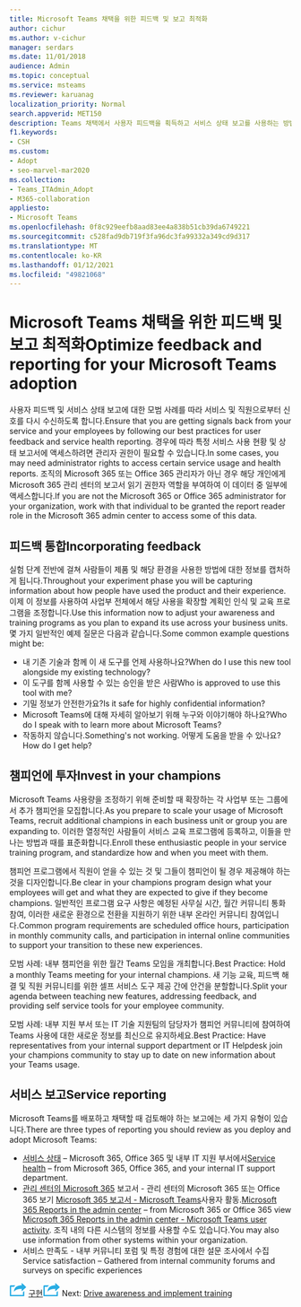 ```yaml
---
title: Microsoft Teams 채택을 위한 피드백 및 보고 최적화
author: cichur
ms.author: v-cichur
manager: serdars
ms.date: 11/01/2018
audience: Admin
ms.topic: conceptual
ms.service: msteams
ms.reviewer: karuanag
localization_priority: Normal
search.appverid: MET150
description: Teams 채택에서 사용자 피드백을 획득하고 서비스 상태 보고를 사용하는 방법을 배워야 합니다.
f1.keywords:
- CSH
ms.custom:
- Adopt
- seo-marvel-mar2020
ms.collection:
- Teams_ITAdmin_Adopt
- M365-collaboration
appliesto:
- Microsoft Teams
ms.openlocfilehash: 0f8c929eefb8aad83ee4a838b51cb39da6749221
ms.sourcegitcommit: c528fad9db719f3fa96dc3fa99332a349cd9d317
ms.translationtype: MT
ms.contentlocale: ko-KR
ms.lasthandoff: 01/12/2021
ms.locfileid: "49821068"
---
```

# <a name="optimize-feedback-and-reporting-for-your-microsoft-teams-adoption"></a><span data-ttu-id="e26ef-103">Microsoft Teams 채택을 위한 피드백 및 보고 최적화</span><span class="sxs-lookup"><span data-stu-id="e26ef-103">Optimize feedback and reporting for your Microsoft Teams adoption</span></span>

<span data-ttu-id="e26ef-104">사용자 피드백 및 서비스 상태 보고에 대한 모범 사례를 따라 서비스 및 직원으로부터 신호를 다시 수신하도록 합니다.</span><span class="sxs-lookup"><span data-stu-id="e26ef-104">Ensure that you are getting signals back from your service and your employees by following our best practices for user feedback and service health reporting.</span></span>  <span data-ttu-id="e26ef-105">경우에 따라 특정 서비스 사용 현황 및 상태 보고서에 액세스하려면 관리자 권한이 필요할 수 있습니다.</span><span class="sxs-lookup"><span data-stu-id="e26ef-105">In some cases, you may need administrator rights to access certain service usage and health reports.</span></span> <span data-ttu-id="e26ef-106">조직의 Microsoft 365 또는 Office 365 관리자가 아닌 경우 해당 개인에게 Microsoft 365 관리 센터의 보고서 읽기 권한자 역할을 부여하여 이 데이터 중 일부에 액세스합니다.</span><span class="sxs-lookup"><span data-stu-id="e26ef-106">If you are not the Microsoft 365 or Office 365 administrator for your organization, work with that individual to be granted the report reader role in the Microsoft 365 admin center to access some of this data.</span></span>

## <a name="incorporating-feedback"></a><span data-ttu-id="e26ef-107">피드백 통합</span><span class="sxs-lookup"><span data-stu-id="e26ef-107">Incorporating feedback</span></span> 

<span data-ttu-id="e26ef-108">실험 단계 전반에 걸쳐 사람들이 제품 및 해당 환경을 사용한 방법에 대한 정보를 캡처하게 됩니다.</span><span class="sxs-lookup"><span data-stu-id="e26ef-108">Throughout your experiment phase you will be capturing information about how people have used the product and their experience.</span></span> <span data-ttu-id="e26ef-109">이제 이 정보를 사용하여 사업부 전체에서 해당 사용을 확장할 계획인 인식 및 교육 프로그램을 조정합니다.</span><span class="sxs-lookup"><span data-stu-id="e26ef-109">Use this information now to adjust your awareness and training programs as you plan to expand its use across your business units.</span></span> <span data-ttu-id="e26ef-110">몇 가지 일반적인 예제 질문은 다음과 같습니다.</span><span class="sxs-lookup"><span data-stu-id="e26ef-110">Some common example questions might be:</span></span>

- <span data-ttu-id="e26ef-111">내 기존 기술과 함께 이 새 도구를 언제 사용하나요?</span><span class="sxs-lookup"><span data-stu-id="e26ef-111">When do I use this new tool alongside my existing technology?</span></span>
- <span data-ttu-id="e26ef-112">이 도구를 함께 사용할 수 있는 승인을 받은 사람</span><span class="sxs-lookup"><span data-stu-id="e26ef-112">Who is approved to use this tool with me?</span></span>
- <span data-ttu-id="e26ef-113">기밀 정보가 안전한가요?</span><span class="sxs-lookup"><span data-stu-id="e26ef-113">Is it safe for highly confidential information?</span></span> 
- <span data-ttu-id="e26ef-114">Microsoft Teams에 대해 자세히 알아보기 위해 누구와 이야기해야 하나요?</span><span class="sxs-lookup"><span data-stu-id="e26ef-114">Who do I speak with to learn more about Microsoft Teams?</span></span>
- <span data-ttu-id="e26ef-115">작동하지 않습니다.</span><span class="sxs-lookup"><span data-stu-id="e26ef-115">Something's not working.</span></span> <span data-ttu-id="e26ef-116">어떻게 도움을 받을 수 있나요?</span><span class="sxs-lookup"><span data-stu-id="e26ef-116">How do I get help?</span></span>

## <a name="invest-in-your-champions"></a><span data-ttu-id="e26ef-117">챔피언에 투자</span><span class="sxs-lookup"><span data-stu-id="e26ef-117">Invest in your champions</span></span>

<span data-ttu-id="e26ef-118">Microsoft Teams 사용량을 조정하기 위해 준비할 때 확장하는 각 사업부 또는 그룹에서 추가 챔피언을 모집합니다.</span><span class="sxs-lookup"><span data-stu-id="e26ef-118">As you prepare to scale your usage of Microsoft Teams, recruit additional champions in each business unit or group you are expanding to.</span></span> <span data-ttu-id="e26ef-119">이러한 열정적인 사람들이 서비스 교육 프로그램에 등록하고, 이들을 만나는 방법과 때를 표준화합니다.</span><span class="sxs-lookup"><span data-stu-id="e26ef-119">Enroll these enthusiastic people in your service training program, and standardize how and when you meet with them.</span></span>
 
<span data-ttu-id="e26ef-120">챔피언 프로그램에서 직원이 얻을 수 있는 것 및 그들이 챔피언이 될 경우 제공해야 하는 것을 디자인합니다.</span><span class="sxs-lookup"><span data-stu-id="e26ef-120">Be clear in your champions program design what your employees will get and what they are expected to give if they become champions.</span></span> <span data-ttu-id="e26ef-121">일반적인 프로그램 요구 사항은 예정된 사무실 시간, 월간 커뮤니티 통화 참여, 이러한 새로운 환경으로 전환을 지원하기 위한 내부 온라인 커뮤니티 참여입니다.</span><span class="sxs-lookup"><span data-stu-id="e26ef-121">Common program requirements are scheduled office hours, participation in monthly community calls, and participation in internal online communities to support your transition to these new experiences.</span></span>  

<span data-ttu-id="e26ef-122">모범 사례: 내부 챔피언을 위한 월간 Teams 모임을 개최합니다.</span><span class="sxs-lookup"><span data-stu-id="e26ef-122">Best Practice: Hold a monthly Teams meeting for your internal champions.</span></span> <span data-ttu-id="e26ef-123">새 기능 교육, 피드백 해결 및 직원 커뮤니티를 위한 셀프 서비스 도구 제공 간에 안건을 분할합니다.</span><span class="sxs-lookup"><span data-stu-id="e26ef-123">Split your agenda between teaching new features, addressing feedback, and providing self service tools for your employee community.</span></span>

<span data-ttu-id="e26ef-124">모범 사례: 내부 지원 부서 또는 IT 기술 지원팀의 담당자가 챔피언 커뮤니티에 참여하여 Teams 사용에 대한 새로운 정보를 최신으로 유지하세요.</span><span class="sxs-lookup"><span data-stu-id="e26ef-124">Best Practice: Have representatives from your internal support department or IT Helpdesk join your champions community to stay up to date on new information about your Teams usage.</span></span> 

## <a name="service-reporting"></a><span data-ttu-id="e26ef-125">서비스 보고</span><span class="sxs-lookup"><span data-stu-id="e26ef-125">Service reporting</span></span>

<span data-ttu-id="e26ef-126">Microsoft Teams를 배포하고 채택할 때 검토해야 하는 보고에는 세 가지 유형이 있습니다.</span><span class="sxs-lookup"><span data-stu-id="e26ef-126">There are three types of reporting you should review as you deploy and adopt Microsoft Teams:</span></span>

- <span data-ttu-id="e26ef-127">[서비스 상태](https://status.office365.com/) – Microsoft 365, Office 365 및 내부 IT 지원 부서에서</span><span class="sxs-lookup"><span data-stu-id="e26ef-127">[Service health](https://status.office365.com/) – from Microsoft 365, Office 365, and your internal IT support department.</span></span>
- <span data-ttu-id="e26ef-128">[관리 센터의 Microsoft 365](https://docs.microsoft.com/microsoft-365/admin/activity-reports/activity-reports) 보고서 - 관리 센터의 Microsoft 365 또는 Office 365 보기 [Microsoft 365 보고서 - Microsoft Teams](https://docs.microsoft.com/microsoft-365/admin/activity-reports/microsoft-teams-user-activity)사용자 활동.</span><span class="sxs-lookup"><span data-stu-id="e26ef-128">[Microsoft 365 Reports in the admin center](https://docs.microsoft.com/microsoft-365/admin/activity-reports/activity-reports) – from Microsoft 365 or Office 365 view [Microsoft 365 Reports in the admin center - Microsoft Teams user activity](https://docs.microsoft.com/microsoft-365/admin/activity-reports/microsoft-teams-user-activity).</span></span> <span data-ttu-id="e26ef-129">조직 내의 다른 시스템의 정보를 사용할 수도 있습니다.</span><span class="sxs-lookup"><span data-stu-id="e26ef-129">You may also use information from other systems within your organization.</span></span>
- <span data-ttu-id="e26ef-130">서비스 만족도 - 내부 커뮤니티 포럼 및 특정 경험에 대한 설문 조사에서 수집</span><span class="sxs-lookup"><span data-stu-id="e26ef-130">Service satisfaction – Gathered from internal community forums and surveys on specific experiences</span></span>

<span data-ttu-id="e26ef-131">![다음 단계를 나타내는 아이콘: 인식을 높이고 학습 ](media/teams-adoption-next-icon.png) [구현](teams-adoption-drive-awareness.md)</span><span class="sxs-lookup"><span data-stu-id="e26ef-131">![An icon representing the next step](media/teams-adoption-next-icon.png) Next: [Drive awareness and implement training](teams-adoption-drive-awareness.md)</span></span>
